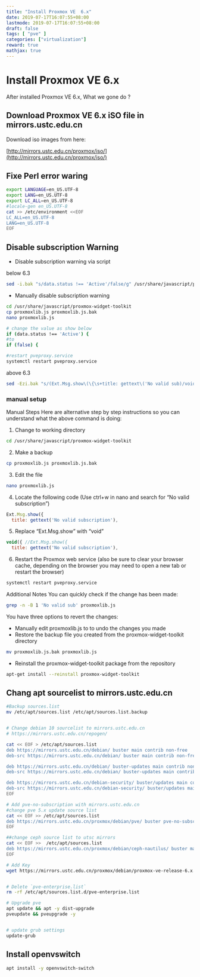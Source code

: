 ```yaml
---
title: "Install Proxmox VE  6.x"
date: 2019-07-17T16:07:55+08:00
lastmode: 2019-07-17T16:07:55+08:00
draft: false
tags: [ "pve" ]
categories: ["virtualization"]
reward: true
mathjax: true
---
```


# Install Proxmox VE  6.x 

After installed Proxmox VE 6.x, What we gone  do ?

## Download Proxmox VE 6.x iSO file in mirrors.ustc.edu.cn

Download iso images from here:


[http://mirrors.ustc.edu.cn/proxmox/iso/](http://mirrors.ustc.edu.cn/proxmox/iso/)


## Fixe Perl error waring

```bash
export LANGUAGE=en_US.UTF-8
export LANG=en_US.UTF-8
export LC_ALL=en_US.UTF-8
#locale-gen en_US.UTF-8
cat >> /etc/environment <<EOF
LC_ALL=en_US.UTF-8
LANG=en_US.UTF-8
EOF

```

## Disable subscription Warning



  - Disable subscription warning via script

  below 6.3

 ```bash
sed -i.bak "s/data.status !== 'Active'/false/g" /usr/share/javascript/proxmox-widget-toolkit/proxmoxlib.js && systemctl restart pveproxy.service
```

  - Manually disable subscription warning

```bash
cd /usr/share/javascript/proxmox-widget-toolkit
cp proxmoxlib.js proxmoxlib.js.bak
nano proxmoxlib.js

# change the value as show below
if (data.status !== 'Active') {
#to
if (false) {

#restart pveproxy.service
systemctl restart pveproxy.service
```

 above 6.3
 
 ```bash
sed -Ezi.bak "s/(Ext.Msg.show\(\{\s+title: gettext\('No valid sub)/void\(\{ \/\/\1/g" /usr/share/javascript/proxmox-widget-toolkit/proxmoxlib.js && systemctl restart pveproxy.service
 ```
 ### manual setup
 Manual Steps
Here are alternative step by step instructions so you can understand what the above command is doing:

1. Change to working directory

```bash
cd /usr/share/javascript/proxmox-widget-toolkit
```

2. Make a backup

```bash
cp proxmoxlib.js proxmoxlib.js.bak
```
3. Edit the file

```bash
nano proxmoxlib.js
```
4. Locate the following code
(Use ctrl+w in nano and search for “No valid subscription”)

```js
Ext.Msg.show({
  title: gettext('No valid subscription'),
```

5. Replace “Ext.Msg.show” with “void”

```js
void({ //Ext.Msg.show({
  title: gettext('No valid subscription'),
```
6. Restart the Proxmox web service (also be sure to clear your browser cache, depending on the browser you may need to open a new tab or restart the browser)

```bash
systemctl restart pveproxy.service
```
Additional Notes
You can quickly check if the change has been made:

```bash
grep -n -B 1 'No valid sub' proxmoxlib.js
```

You have three options to revert the changes:

  - Manually edit  proxmoxlib.js to to undo the changes you made
  - Restore the backup file you created from the proxmox-widget-toolkit directory

```bash
mv proxmoxlib.js.bak proxmoxlib.js
```

  - Reinstall the proxmox-widget-toolkit package from the repository

```bash
apt-get install --reinstall proxmox-widget-toolkit
```

## Chang  apt sourcelist to mirrors.ustc.edu.cn

``` bash
#Backup sources.list
mv /etc/apt/sources.list /etc/apt/sources.list.backup


# Change debian 10 sourcelist to mirrors.ustc.edu.cn
# https://mirrors.ustc.edu.cn/repogen/

cat << EOF > /etc/apt/sources.list
deb https://mirrors.ustc.edu.cn/debian/ buster main contrib non-free
deb-src https://mirrors.ustc.edu.cn/debian/ buster main contrib non-free

deb https://mirrors.ustc.edu.cn/debian/ buster-updates main contrib non-free
deb-src https://mirrors.ustc.edu.cn/debian/ buster-updates main contrib non-free

deb https://mirrors.ustc.edu.cn/debian-security/ buster/updates main contrib non-free
deb-src https://mirrors.ustc.edu.cn/debian-security/ buster/updates main contrib non-free
EOF

# Add pve-no-subscription with mirrors.ustc.edu.cn
#change pve 5.x update source list
cat << EOF >> /etc/apt/sources.list
deb https://mirrors.ustc.edu.cn/proxmox/debian/pve/ buster pve-no-subscription
EOF

##change ceph source list to utsc mirrors
cat << EOF >>  /etc/apt/sources.list
deb https://mirrors.ustc.edu.cn/proxmox/debian/ceph-nautilus/ buster main
EOF

# Add Key
wget https://mirrors.ustc.edu.cn/proxmox/debian/proxmox-ve-release-6.x.gpg -O /etc/apt/trusted.gpg.d/proxmox-ve-release-6.x.gpg


# Delete `pve-enterprise.list`
rm -rf /etc/apt/sources.list.d/pve-enterprise.list

# Upgrade pve
apt update && apt -y dist-upgrade
pveupdate && pveupgrade -y


# update grub settings
update-grub


```

## Install openvswitch

``` bash
apt install -y openvswitch-switch
```







